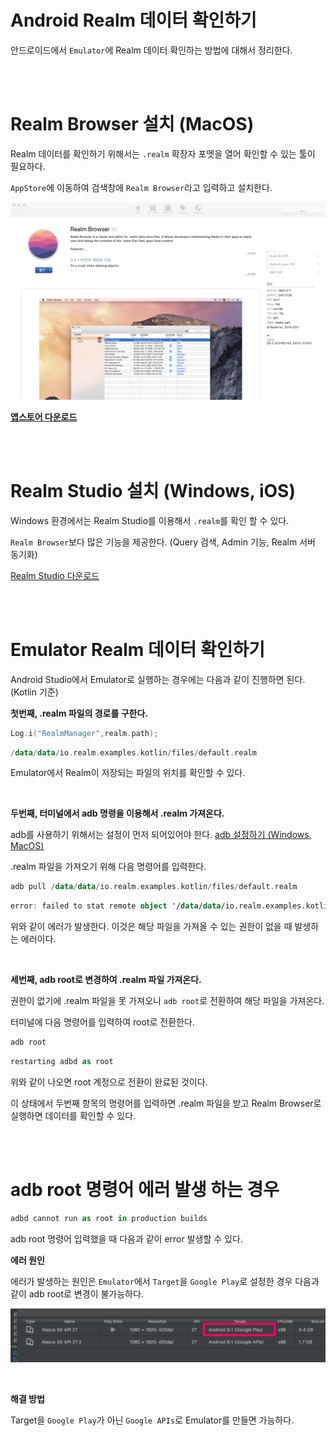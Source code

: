 # Android Realm 데이터 확인하기

안드로이드에서 `Emulator`에 Realm 데이터 확인하는 방법에 대해서 정리한다.

<br />

<br />

# Realm Browser 설치 (MacOS)

Realm 데이터를 확인하기 위해서는 `.realm` 확장자 포멧을 열어 확인할 수 있는 툴이 필요하다.

`AppStore`에 이동하여 검색창에 `Realm Browser`라고 입력하고 설치한다.

![RealmBrowser](../Resource/RealmBrowser.png)

 [**앱스토어 다운로드**](https://itunes.apple.com/kr/app/realm-browser/id1007457278?mt=12)

<br />

<br />

# Realm Studio 설치 (Windows, iOS)

Windows 환경에서는 Realm Studio를 이용해서 `.realm`를 확인 할 수 있다.

`Realm Browser`보다 많은 기능을 제공한다. (Query 검색, Admin 기능, Realm 서버 동기화)

[Realm Studio 다운로드](https://realm.io/kr/products/realm-studio/)

<br />

<br />

# Emulator Realm 데이터 확인하기

Android Studio에서 Emulator로 실행하는 경우에는 다음과 같이 진행하면 된다. (Kotlin 기준)

**첫번째, .realm 파일의 경로를 구한다.**

~~~kotlin
Log.i("RealmManager",realm.path);
~~~

~~~kotlin
/data/data/io.realm.examples.kotlin/files/default.realm
~~~

Emulator에서 Realm이 저장되는 파일의 위치를 확인할 수 있다.

<br />

**두번째, 터미널에서 adb 명령을 이용해서 .realm 가져온다.**

adb를 사용하기 위해서는 설정이 먼저 되어있어야 한다.  [adb 설정하기 (Windows, MacOS)](http://app-developer.tistory.com/162?category=284567)

.realm 파일을 가져오기 위해 다음 명령어를 입력한다.

~~~~kotlin
adb pull /data/data/io.realm.examples.kotlin/files/default.realm
~~~~

~~~kotlin
error: failed to stat remote object '/data/data/io.realm.examples.kotlin/files/Account.realm': Permission denied
~~~

위와 같이 에러가 발생한다. 이것은 해당 파일을 가져올 수 있는 권한이 없을 때 발생하는 에러이다.

<br />

**세번째, adb root로 변경하여 .realm 파일 가져온다.**

권한이 없기에 .realm 파일을 못 가져오니 `adb root`로 전환하여 해당 파일을 가져온다.

터미널에 다음 명령어를 입력하여 root로 전환한다.

~~~kotlin
adb root
~~~

~~~kotlin
restarting adbd as root
~~~

위와 같이 나오면 root 계정으로 전환이 완료된 것이다.

이 상태에서 두번째 항목의 명령어를 입력하면 .realm 파일을 받고 Realm Browser로 실행하면 데이터를 확인할 수 있다.

<br />

<br />

# adb root 명령어 에러 발생 하는 경우

~~~kotlin
adbd cannot run as root in production builds
~~~

adb root 명령어 입력했을 때 다음과 같이 error 발생할 수 있다.

**에러 원인**

에러가 발생하는 원인은 `Emulator`에서 `Target`을 `Google Play`로 설정한 경우 다음과 같이 adb root로 변경이 불가능하다.

![adbTargetGooglePlay](../Resource/adbTargetGooglePlay.png)

<br />

**해결 방법**

Target을 `Google Play`가 아닌 `Google APIs`로 Emulator를 만들면 가능하다.